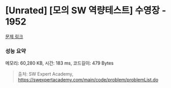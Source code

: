# [Unrated] [모의 SW 역량테스트] 수영장 - 1952 

[문제 링크](https://swexpertacademy.com/main/code/problem/problemDetail.do?contestProbId=AV5PpFQaAQMDFAUq) 

### 성능 요약

메모리: 60,280 KB, 시간: 183 ms, 코드길이: 479 Bytes



> 출처: SW Expert Academy, https://swexpertacademy.com/main/code/problem/problemList.do